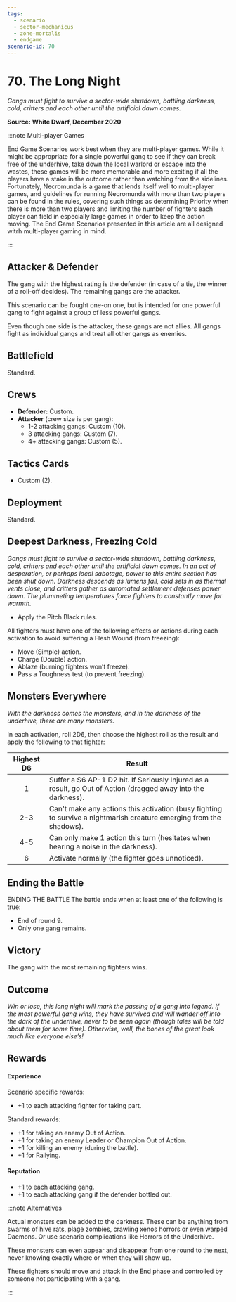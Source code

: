 ```yaml
---
tags:
  - scenario
  - sector-mechanicus
  - zone-mortalis
  - endgame
scenario-id: 70
---
```


# 70. The Long Night

_Gangs must fight to survive a sector-wide shutdown, battling darkness, cold, critters and each other until the artificial dawn comes._

**Source: White Dwarf, December 2020**

:::note Multi-player Games

End Game Scenarios work best when they are multi-player games. While it might be appropriate for a single powerful gang to see if they can break free of the underhive, take down the local warlord or escape into the wastes, these games will be more memorable and more exciting if all the players have a stake in the outcome rather than watching from the sidelines. Fortunately, Necromunda is a game that lends itself well to multi-player games, and guidelines for running Necromunda with more than two players can be found in the rules, covering such things as determining Priority when there is more than two players and limiting the number of fighters each player can field in especially large games in order to keep the action moving. The End Game Scenarios presented in this article are all designed witrh multi-player gaming in mind.

:::

## Attacker & Defender

The gang with the highest rating is the defender (in case of a tie, the winner of a roll-off decides). The remaining gangs are the attacker.

This scenario can be fought one-on one, but is intended for one powerful gang to fight against a group of less powerful gangs.

Even though one side is the attacker, these gangs are not allies. All gangs fight as individual gangs and treat all other gangs as enemies.

## Battlefield

Standard.

## Crews

- **Defender:** Custom.
- **Attacker** (crew size is per gang):
  - 1-2 attacking gangs: Custom (10).
  - 3 attacking gangs: Custom (7).
  - 4+ attacking gangs: Custom (5).

## Tactics Cards

- Custom (2).

## Deployment

Standard.

## Deepest Darkness, Freezing Cold

_Gangs must fight to survive a sector-wide shutdown, battling darkness, cold, critters and each other until the artificial dawn comes. In an act of desperation, or perhaps local sabotage, power to this entire section has been shut down. Darkness descends as lumens fail, cold sets in as thermal vents close, and critters gather as automated settlement defenses power down. The plummeting temperatures force fighters to constantly move for warmth._

- Apply the Pitch Black rules.

All fighters must have one of the following effects or actions during each activation to avoid suffering a Flesh Wound (from freezing):

- Move (Simple) action.
- Charge (Double) action.
- Ablaze (burning fighters won’t freeze).
- Pass a Toughness test (to prevent freezing).

## Monsters Everywhere

_With the darkness comes the monsters, and in the darkness of the underhive, there are many monsters._

In each activation, roll 2D6, then choose the highest roll as the result and apply the following to that fighter:

| Highest D6 | Result                                                                                                              |
| :--------: | ------------------------------------------------------------------------------------------------------------------- |
|     1      | Suffer a S6 AP-1 D2 hit. If Seriously Injured as a result, go Out of Action (dragged away into the darkness).       |
|    2-3     | Can't make any actions this activation (busy fighting to survive a nightmarish creature emerging from the shadows). |
|    4-5     | Can only make 1 action this turn (hesitates when hearing a noise in the darkness).                                  |
|     6      | Activate normally (the fighter goes unnoticed).                                                                     |

## Ending the Battle

ENDING THE BATTLE
The battle ends when at least one of the following is true:

- End of round 9.
- Only one gang remains.

## Victory

The gang with the most remaining fighters wins.

## Outcome

_Win or lose, this long night will mark the passing of a gang into legend. If the most powerful gang wins, they have survived and will wander off into the dark of the underhive, never to be seen again (though tales will be told about them for some time). Otherwise, well, the bones of the great look much like everyone else’s!_

## Rewards

#### Experience

Scenario specific rewards:

- +1 to each attacking fighter for taking part.

Standard rewards:

- +1 for taking an enemy Out of Action.
- +1 for taking an enemy Leader or Champion Out of Action.
- +1 for killing an enemy (during the battle).
- +1 for Rallying.

#### Reputation

- +1 to each attacking gang.
- +1 to each attacking gang if the defender bottled out.

:::note Alternatives

Actual monsters can be added to the darkness. These can be anything from swarms of hive rats, plage zombies, crawling xenos horrors or even warped Daemons. Or use scenario complications like Horrors of the Underhive.

These monsters can even appear and disappear from one round to the next, never knowing exactly where or when they will show up.

These fighters should move and attack in the End phase and controlled by someone not participating with a gang.

:::
